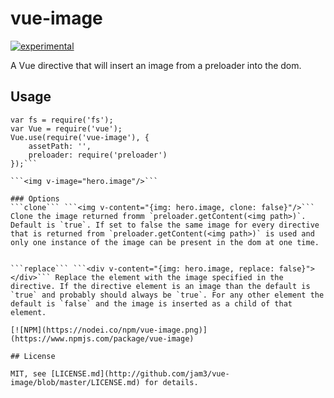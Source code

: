 # vue-image

[![experimental](http://badges.github.io/stability-badges/dist/experimental.svg)](http://github.com/badges/stability-badges)

A Vue directive that will insert an image from a preloader into the dom.

## Usage

```
var fs = require('fs');
var Vue = require('vue');
Vue.use(require('vue-image'), {
	assetPath: '',
	preloader: require('preloader')
});```
  
```<img v-image="hero.image"/>```

### Options
```clone``` ```<img v-content="{img: hero.image, clone: false}"/>``` Clone the image returned fromm `preloader.getContent(<img path>)`. Default is `true`. If set to false the same image for every directive that is returned from `preloader.getContent(<img path>)` is used and only one instance of the image can be present in the dom at one time.


```replace``` ```<div v-content="{img: hero.image, replace: false}"></div>``` Replace the element with the image specified in the directive. If the directive element is an image than the default is `true` and probably should always be `true`. For any other element the default is `false` and the image is inserted as a child of that element.

[![NPM](https://nodei.co/npm/vue-image.png)](https://www.npmjs.com/package/vue-image)

## License

MIT, see [LICENSE.md](http://github.com/jam3/vue-image/blob/master/LICENSE.md) for details.

